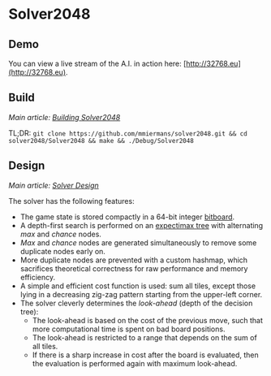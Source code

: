 Solver2048
==========

## Demo

You can view a live stream of the A.I. in action here: [http://32768.eu](http://32768.eu).

## Build

*Main article: [Building Solver2048](/doc/building_solver2048.md)*

TL;DR: `git clone https://github.com/mmiermans/solver2048.git && cd solver2048/Solver2048 && make && ./Debug/Solver2048`

## Design

*Main article: [Solver Design](/doc/solver_design.md)*

The solver has the following features:

* The game state is stored compactly in a 64-bit integer [bitboard](http://en.wikipedia.org/wiki/Bitboard).
* A depth-first search is performed on an [expectimax tree](http://en.wikipedia.org/wiki/Expectiminimax_tree) with alternating *max* and *chance* nodes.
* *Max* and *chance* nodes are generated simultaneously to remove some duplicate nodes early on.
* More duplicate nodes are prevented with a custom hashmap, which sacrifices theoretical correctness for raw performance and memory efficiency.
* A simple and efficient cost function is used: sum all tiles, except those lying in a decreasing zig-zag pattern starting from the upper-left corner.
* The solver cleverly determines the *look-ahead* (depth of the decision tree):
  * The look-ahead is based on the cost of the previous move, such that more computational time is spent on bad board positions.
  * The look-ahead is restricted to a range that depends on the sum of all tiles.
  * If there is a sharp increase in cost after the board is evaluated, then the evaluation is performed again with maximum look-ahead.
